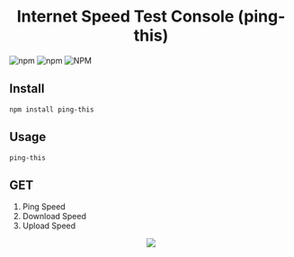 # <center> Internet Speed Test Console (ping-this) </center>

![npm](https://img.shields.io/npm/v/ping-this)
![npm](https://img.shields.io/npm/dt/ping-this)
![NPM](https://img.shields.io/npm/l/ping-this)

## Install
```npm install ping-this```

## Usage
```ping-this```

## GET
  1. Ping Speed
  2. Download Speed
  3. Upload Speed

<center> <img src="preview.png"> </center>